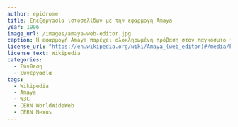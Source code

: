 ```yaml
---
author: epidrome
title: Επεξεργασία ιστοσελίδων με την εφαρμογή Amaya
year: 1996
image_url: /images/amaya-web-editor.jpg
caption: Η εφαρμογή Amaya παρέχει ολοκληρωμένη πρόβαση στον παγκόσμιο ιστό, όχι μόνο ως φυλλομετρητής, αλλά, κυρίως, ως ένα περιβάλλον επεξεργασίας εγγράφων για δημοσίευση. Αποτελεί την δεύτερη προσπάθεια μετά την εφαρμογή WorldWideWeb (Nexus) για μια συμετοχική πρόσβαση στην πληροφορία που βρίσκεται στον παγκόσμιο ιστό.
license_url: "https://en.wikipedia.org/wiki/Amaya_(web_editor)#/media/File:Amaya_inuse.png" 
license_text: Wikipedia
categories:
  - Σύνθεση
  - Συνεργασία
tags:
  - Wikipedia
  - Amaya
  - W3C
  - CERN WorldWideWeb
  - CERN Nexus
---
```

